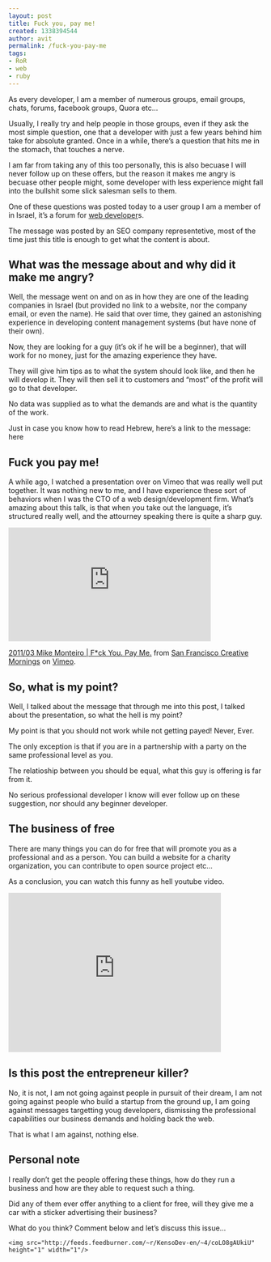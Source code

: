 ```yaml
---
layout: post
title: Fuck you, pay me!
created: 1338394544
author: avit
permalink: /fuck-you-pay-me
tags:
- RoR
- web
- ruby
---
```

<p>As every developer, I am a member of numerous groups, email groups, chats, forums, facebook groups, Quora etc…</p>

<p>Usually, I really try and help people in those groups, even if they ask the most simple question, one that a developer with just a few years behind him take for absolute granted. Once in a while, there’s a question that hits me in the stomach, that touches a nerve.</p>

<p>I am far from taking any of this too personally, this is also becuase I will never follow up on these offers, but the reason it makes me angry is becuase other people might, some developer with less experience might fall into the bullshit some slick salesman sells to them.</p>

<p>One of these questions was posted today to a user group I am a member of in Israel, it’s a forum for <a href="http://www.kensodev.com">web developer</a>s.</p>

<p>The message was posted by an SEO company representetive, most of the time just this title is enough to get what the content is about.</p>

<h2>What was the message about and why did it make me angry?</h2>

<p>Well, the message went on and on as in how they are one of the leading companies in Israel (but provided no link to a website, nor the company email, or even the name). He said that over time, they gained an astonishing experience in developing content management systems (but have none of their own).</p>

<p>Now, they are looking for a guy (it’s ok if he will be a beginner), that will work for no money, just for the amazing experience they have.</p>

<p>They will give him tips as to what the system should look like, and then he will develop it. They will then sell it to customers and “most” of the profit will go to that developer.</p>

<p>No data was supplied as to what the demands are and what is the quantity of the work.</p>

<p>Just in case you know how to read Hebrew, here’s a link to the message: here</p>

<h2>Fuck you pay me!</h2>

<p>A while ago, I watched a presentation over on Vimeo that was really well put together.  It was nothing new to me, and I have experience these sort of behaviors when I was the CTO of a web design/development firm. What’s amazing about this talk, is that when you take out the language, it’s structured really well, and the attourney speaking there is quite a sharp guy.</p>

<iframe src="http://player.vimeo.com/video/22053820?title=0&byline=0&portrait=0" width="400" height="225" frameborder="0" webkitAllowFullScreen mozallowfullscreen allowFullScreen></iframe><p><a href="http://vimeo.com/22053820">2011/03 Mike Monteiro | F*ck You. Pay Me.</a> from <a href="http://vimeo.com/sanfranciscocm">San Francisco Creative Mornings</a> on <a href="http://vimeo.com">Vimeo</a>.</p>

<h2>So, what is my point?</h2>

<p>Well, I talked about the message that through me into this post, I talked about the presentation, so what the hell is my point?</p>

<p>My point is that you should not work while not getting payed!
Never, Ever.</p>

<p>The only exception is that if you are in a partnership with a party on the same professional level as you.</p>

<p>The relatioship between you should be equal, what this guy is offering is far from it.</p>

<p>No serious professional developer I know will ever follow up on these suggestion, nor should any beginner developer.</p>

<h2>The business of free</h2>

<p>There are many things you can do for free that will promote you as a professional and as a person. You can build a website for a charity organization, you can contribute to open source project etc…</p>

<p>As a conclusion, you can watch this funny as hell youtube video.</p>

<iframe width="420" height="315" src="http://www.youtube.com/embed/HyTpzgAW5NA" frameborder="0" allowfullscreen></iframe>

<h2>Is this post the entrepreneur killer?</h2>

<p>No, it is not, I am not going against people in pursuit of their dream, I am not going against people who build a startup from the ground up, I am going against messages targetting youg developers, dismissing the professional capabilities our business demands and holding back the web.</p>

<p>That is what I am against, nothing else.</p>

<h2>Personal note</h2>

<p>I really don’t get the people offering these things, how do they run a business and how are they able to request such a thing.</p>

<p>Did any of them ever offer anything to a client for free, will they give me a car with a sticker advertising their business?</p>

<p>What do you think?
Comment below and let’s discuss this issue…</p>
      
    <img src="http://feeds.feedburner.com/~r/KensoDev-en/~4/coLO8gAUkiU" height="1" width="1"/>

